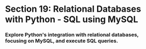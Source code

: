 # Section 19: Relational Databases with Python - SQL using MySQL
### Explore Python's integration with relational databases, focusing on MySQL, and execute SQL queries.